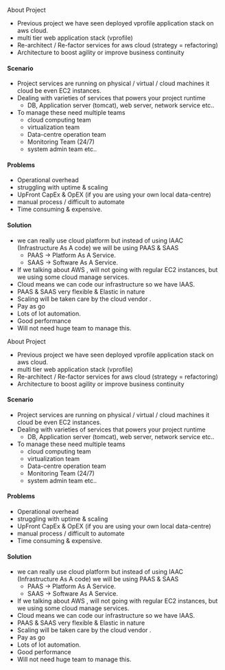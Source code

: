 About Project
- Previous project we have seen deployed vprofile application stack on aws cloud.
- multi tier web application stack (vprofile)
- Re-architect / Re-factor services for aws cloud (strategy = refactoring)
- Architecture to boost agility or improve business continuity 

#### Scenario
- Project services are running on physical / virtual / cloud machines it cloud be even EC2 instances.
- Dealing with varieties of services that powers your project runtime
	- DB, Application server (tomcat), web server, network service etc..
- To manage these need multiple teams
	- cloud computing team
	-  virtualization team
	- Data-centre operation team
	- Monitoring Team (24/7)
	- system admin team etc..


#### Problems
- Operational overhead
- struggling with uptime  & scaling
- UpFront CapEx & OpEX (if you are using your own local data-centre)
- manual process / difficult to automate
- Time consuming & expensive.


#### Solution
- we can really use cloud platform but instead of using IAAC (Infrastructure As A code) we will be using PAAS & SAAS
	- PAAS -> Platform As A Service.
	- SAAS -> Software As A Service.
- If we talking about AWS , will not going with regular EC2 instances, but we using some cloud manage services.
- Cloud means we can code our infrastructure so we have IAAS.
- PAAS & SAAS very flexible & Elastic in nature
- Scaling will be taken care by the cloud vendor .
- Pay as go
- Lots of lot automation.
- Good performance
- Will not need huge team to manage this.


About Project
- Previous project we have seen deployed vprofile application stack on aws cloud.
- multi tier web application stack (vprofile)
- Re-architect / Re-factor services for aws cloud (strategy = refactoring)
- Architecture to boost agility or improve business continuity 

#### Scenario
- Project services are running on physical / virtual / cloud machines it cloud be even EC2 instances.
- Dealing with varieties of services that powers your project runtime
	- DB, Application server (tomcat), web server, network service etc..
- To manage these need multiple teams
	- cloud computing team
	-  virtualization team
	- Data-centre operation team
	- Monitoring Team (24/7)
	- system admin team etc..


#### Problems
- Operational overhead
- struggling with uptime  & scaling
- UpFront CapEx & OpEX (if you are using your own local data-centre)
- manual process / difficult to automate
- Time consuming & expensive.


#### Solution
- we can really use cloud platform but instead of using IAAC (Infrastructure As A code) we will be using PAAS & SAAS
	- PAAS -> Platform As A Service.
	- SAAS -> Software As A Service.
- If we talking about AWS , will not going with regular EC2 instances, but we using some cloud manage services.
- Cloud means we can code our infrastructure so we have IAAS.
- PAAS & SAAS very flexible & Elastic in nature
- Scaling will be taken care by the cloud vendor .
- Pay as go
- Lots of lot automation.
- Good performance
- Will not need huge team to manage this.
